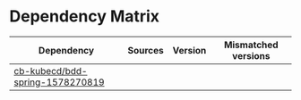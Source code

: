 # Dependency Matrix

Dependency | Sources | Version | Mismatched versions
---------- | ------- | ------- | -------------------
[cb-kubecd/bdd-spring-1578270819](https://github.com/cb-kubecd/bdd-spring-1578270819.git) |  | []() | 
